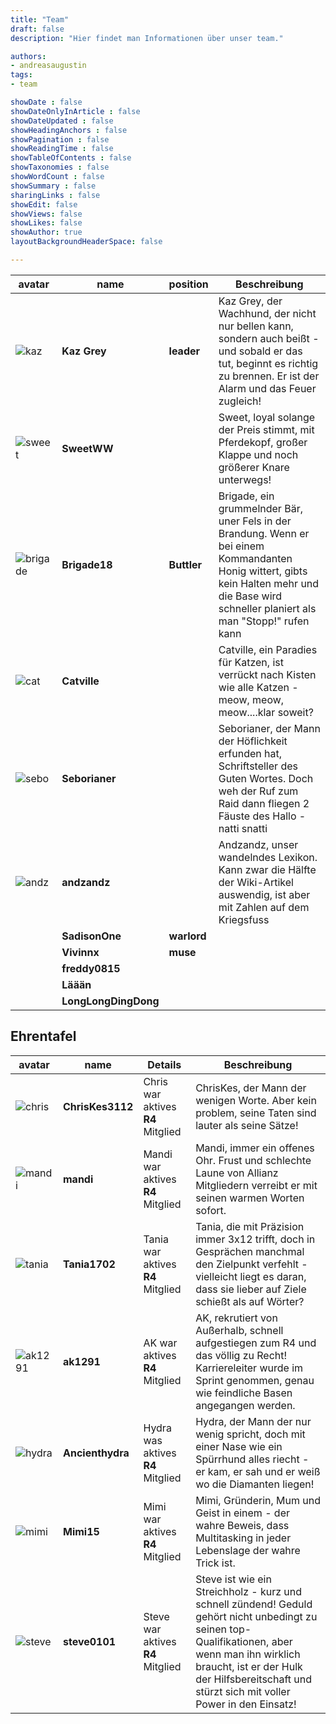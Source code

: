 ```yaml
---
title: "Team"
draft: false
description: "Hier findet man Informationen über unser team."

authors:
- andreasaugustin
tags:
- team

showDate : false
showDateOnlyInArticle : false
showDateUpdated : false
showHeadingAnchors : false
showPagination : false
showReadingTime : false
showTableOfContents : false
showTaxonomies : false
showWordCount : false
showSummary : false
sharingLinks : false
showEdit: false
showViews: false
showLikes: false
showAuthor: true
layoutBackgroundHeaderSpace: false

---
```


| **avatar** | **name** | **position** | **Beschreibung** |
| ---------- | -------- | ------------ | ---------------- |
| ![kaz](img/kaz.png) | **Kaz Grey**| **leader** | Kaz Grey, der Wachhund, der nicht nur bellen kann, sondern auch beißt - und sobald er das tut, beginnt es richtig zu brennen. Er ist der Alarm und das Feuer zugleich! |
| ![sweet](img/sweetWW.png) | **SweetWW** | | Sweet, loyal solange der Preis stimmt, mit Pferdekopf, großer Klappe und noch größerer Knare unterwegs! |
| ![brigade](img/brigade18.png) | **Brigade18** | **Buttler** | Brigade, ein grummelnder Bär, uner Fels in der Brandung. Wenn er bei einem Kommandanten Honig wittert, gibts kein Halten mehr und die Base wird schneller planiert als man "Stopp!" rufen kann |
| ![cat](img/cat.png) | **Catville** | | Catville, ein Paradies für Katzen, ist verrückt nach Kisten wie alle Katzen - meow, meow, meow....klar soweit? |
| ![sebo](img/sebo.png) | **Seborianer** | | Seborianer, der Mann der Höflichkeit erfunden hat, Schriftsteller des Guten Wortes. Doch weh der Ruf zum Raid dann fliegen 2 Fäuste des Hallo - natti snatti |
| ![andz](img/andz.jpg) | **andzandz** | | Andzandz, unser wandelndes Lexikon. Kann zwar die Hälfte der Wiki-Artikel auswendig, ist aber mit Zahlen auf dem Kriegsfuss |
| | **SadisonOne** | **warlord** | |
| | **Vivinnx** | **muse** | |
| | **freddy0815** | | |
| | **Läään** | | |
| | **LongLongDingDong** | | |

## Ehrentafel

| **avatar** | **name** | **Details** | **Beschreibung** |
| ---------- | -------- | ------------ | ---------------- |
| ![chris](img/chris.jpg) | **ChrisKes3112** | Chris war aktives **R4** Mitglied | ChrisKes, der Mann der wenigen Worte. Aber kein problem, seine Taten sind lauter als seine Sätze! |
| ![mandi](img/mandi.png) | **mandi** | Mandi war aktives **R4** Mitglied | Mandi, immer ein offenes Ohr. Frust und schlechte Laune von Allianz Mitgliedern verreibt er mit seinen warmen Worten sofort. |
| ![tania](img/tania.png) | **Tania1702** | Tania war aktives **R4** Mitglied  | Tania, die mit Präzision immer 3x12 trifft, doch in Gesprächen manchmal den Zielpunkt verfehlt - vielleicht liegt es daran, dass sie lieber auf Ziele schießt als auf Wörter? |
| ![ak1291](img/ak1291.png) | **ak1291** | AK war aktives **R4** Mitglied | AK, rekrutiert von Außerhalb, schnell aufgestiegen zum R4 und das völlig zu Recht! Karriereleiter wurde im Sprint genommen, genau wie feindliche Basen angegangen werden. |
| ![hydra](img/hydra.jpg) | **Ancienthydra** | Hydra was aktives **R4** Mitglied | Hydra, der Mann der nur wenig spricht, doch mit einer Nase wie ein Spürrhund alles riecht - er kam, er sah und er weiß wo die Diamanten liegen! |
| ![mimi](img/mimi.jpg) | **Mimi15** | Mimi war aktives **R4** Mitglied | Mimi, Gründerin, Mum und Geist in einem -  der wahre Beweis, dass Multitasking in jeder Lebenslage der wahre Trick ist. |
| ![steve](img/steve.png) | **steve0101** | Steve war aktives **R4** Mitglied | Steve ist wie ein Streichholz - kurz und schnell zündend! Geduld gehört nicht unbedingt zu seinen top-Qualifikationen, aber wenn man ihn wirklich braucht, ist er der Hulk der Hilfsbereitschaft und stürzt sich mit voller Power in den Einsatz!  |
